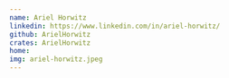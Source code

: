 ```yaml
---
name: Ariel Horwitz
linkedin: https://www.linkedin.com/in/ariel-horwitz/
github: ArielHorwitz
crates: ArielHorwitz
home:
img: ariel-horwitz.jpeg
---
```

